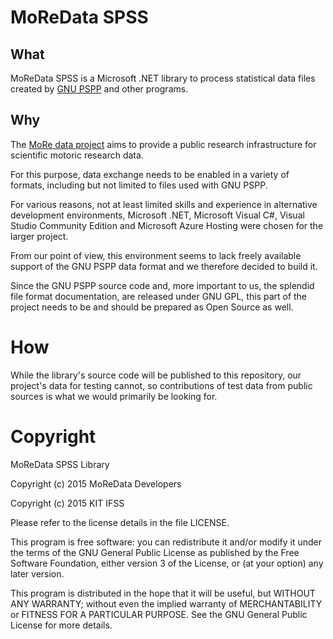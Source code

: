 # MoReData SPSS
## What
MoReData SPSS is a Microsoft .NET library to process statistical data files created by [GNU PSPP](https://www.gnu.org/software/pspp/ "PSPP - GNU Project - Free Software Foundation") and other programs.
## Why
The [MoRe data project](http://www.sport.kit.edu/more/index.php "German MoRe data project home page") aims to provide a public research infrastructure for scientific motoric research data.

For this purpose, data exchange needs to be enabled in a variety of formats, including but not limited to files used with GNU PSPP.


For various reasons, not at least limited skills and experience in alternative development environments, Microsoft .NET, Microsoft Visual C#, Visual Studio Community Edition and Microsoft Azure Hosting were chosen for the larger project.

From our point of view, this environment seems to lack freely available support of the GNU PSPP data format and we therefore decided to build it.

Since the GNU PSPP source code and, more important to us, the splendid file format documentation, are released under GNU GPL, this part of the project needs to be and should be prepared as Open Source as well.
# How
While the library's source code will be published to this repository, our project's data for testing cannot, so contributions of test data from public sources is what we would primarily be looking for.

# Copyright
MoReData SPSS Library

Copyright (c) 2015 MoReData Developers

Copyright (c) 2015 KIT IFSS

Please refer to the license details in the file LICENSE.

This program is free software: you can redistribute it and/or modify
it under the terms of the GNU General Public License as published by
the Free Software Foundation, either version 3 of the License, or
(at your option) any later version.

This program is distributed in the hope that it will be useful,
but WITHOUT ANY WARRANTY; without even the implied warranty of
MERCHANTABILITY or FITNESS FOR A PARTICULAR PURPOSE.  See the
GNU General Public License for more details.
